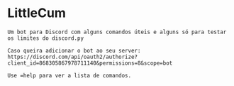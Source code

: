 # LittleCum

    Um bot para Discord com alguns comandos úteis e alguns só para testar os limites do discord.py

    Caso queira adicionar o bot ao seu server: https://discord.com/api/oauth2/authorize?client_id=868305867978711140&permissions=8&scope=bot

    Use =help para ver a lista de comandos.
